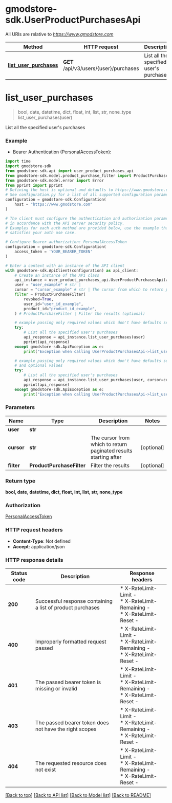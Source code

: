 # gmodstore-sdk.UserProductPurchasesApi

All URIs are relative to *https://www.gmodstore.com*

Method | HTTP request | Description
------------- | ------------- | -------------
[**list_user_purchases**](UserProductPurchasesApi.md#list_user_purchases) | **GET** /api/v3/users/{user}/purchases | List all the specified user&#39;s purchases


# **list_user_purchases**
> bool, date, datetime, dict, float, int, list, str, none_type list_user_purchases(user)

List all the specified user's purchases

### Example

* Bearer Authentication (PersonalAccessToken):

```python
import time
import gmodstore-sdk
from gmodstore-sdk.api import user_product_purchases_api
from gmodstore-sdk.model.product_purchase_filter import ProductPurchaseFilter
from gmodstore-sdk.model.error import Error
from pprint import pprint
# Defining the host is optional and defaults to https://www.gmodstore.com
# See configuration.py for a list of all supported configuration parameters.
configuration = gmodstore-sdk.Configuration(
    host = "https://www.gmodstore.com"
)

# The client must configure the authentication and authorization parameters
# in accordance with the API server security policy.
# Examples for each auth method are provided below, use the example that
# satisfies your auth use case.

# Configure Bearer authorization: PersonalAccessToken
configuration = gmodstore-sdk.Configuration(
    access_token = 'YOUR_BEARER_TOKEN'
)

# Enter a context with an instance of the API client
with gmodstore-sdk.ApiClient(configuration) as api_client:
    # Create an instance of the API class
    api_instance = user_product_purchases_api.UserProductPurchasesApi(api_client)
    user = "user_example" # str | 
    cursor = "cursor_example" # str | The cursor from which to return paginated results starting after (optional)
    filter = ProductPurchaseFilter(
        revoked=True,
        user_id="user_id_example",
        product_id="product_id_example",
    ) # ProductPurchaseFilter | Filter the results (optional)

    # example passing only required values which don't have defaults set
    try:
        # List all the specified user's purchases
        api_response = api_instance.list_user_purchases(user)
        pprint(api_response)
    except gmodstore-sdk.ApiException as e:
        print("Exception when calling UserProductPurchasesApi->list_user_purchases: %s\n" % e)

    # example passing only required values which don't have defaults set
    # and optional values
    try:
        # List all the specified user's purchases
        api_response = api_instance.list_user_purchases(user, cursor=cursor, filter=filter)
        pprint(api_response)
    except gmodstore-sdk.ApiException as e:
        print("Exception when calling UserProductPurchasesApi->list_user_purchases: %s\n" % e)
```


### Parameters

Name | Type | Description  | Notes
------------- | ------------- | ------------- | -------------
 **user** | **str**|  |
 **cursor** | **str**| The cursor from which to return paginated results starting after | [optional]
 **filter** | **ProductPurchaseFilter**| Filter the results | [optional]

### Return type

**bool, date, datetime, dict, float, int, list, str, none_type**

### Authorization

[PersonalAccessToken](../README.md#PersonalAccessToken)

### HTTP request headers

 - **Content-Type**: Not defined
 - **Accept**: application/json


### HTTP response details

| Status code | Description | Response headers |
|-------------|-------------|------------------|
**200** | Successful response containing a list of product purchases |  * X-RateLimit-Limit -  <br>  * X-RateLimit-Remaining -  <br>  * X-RateLimit-Reset -  <br>  |
**400** | Improperly formatted request passed |  * X-RateLimit-Limit -  <br>  * X-RateLimit-Remaining -  <br>  * X-RateLimit-Reset -  <br>  |
**401** | The passed bearer token is missing or invalid |  * X-RateLimit-Limit -  <br>  * X-RateLimit-Remaining -  <br>  * X-RateLimit-Reset -  <br>  |
**403** | The passed bearer token does not have the right scopes |  * X-RateLimit-Limit -  <br>  * X-RateLimit-Remaining -  <br>  * X-RateLimit-Reset -  <br>  |
**404** | The requested resource does not exist |  * X-RateLimit-Limit -  <br>  * X-RateLimit-Remaining -  <br>  * X-RateLimit-Reset -  <br>  |

[[Back to top]](#) [[Back to API list]](../README.md#documentation-for-api-endpoints) [[Back to Model list]](../README.md#documentation-for-models) [[Back to README]](../README.md)

